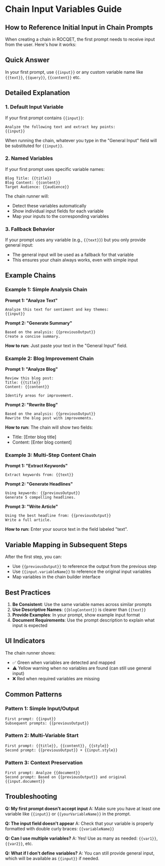 # Chain Input Variables Guide

## How to Reference Initial Input in Chain Prompts

When creating a chain in ROCQET, the first prompt needs to receive input from the user. Here's how it works:

## Quick Answer

In your first prompt, use `{{input}}` or any custom variable name like `{{text}}`, `{{query}}`, `{{content}}` etc.

## Detailed Explanation

### 1. Default Input Variable

If your first prompt contains `{{input}}`:
```
Analyze the following text and extract key points:
{{input}}
```

When running the chain, whatever you type in the "General Input" field will be substituted for `{{input}}`.

### 2. Named Variables

If your first prompt uses specific variable names:
```
Blog Title: {{title}}
Blog Content: {{content}}
Target Audience: {{audience}}
```

The chain runner will:
- Detect these variables automatically
- Show individual input fields for each variable
- Map your inputs to the corresponding variables

### 3. Fallback Behavior

If your prompt uses any variable (e.g., `{{text}}`) but you only provide general input:
- The general input will be used as a fallback for that variable
- This ensures your chain always works, even with simple input

## Example Chains

### Example 1: Simple Analysis Chain

**Prompt 1: "Analyze Text"**
```
Analyze this text for sentiment and key themes:
{{input}}
```

**Prompt 2: "Generate Summary"**
```
Based on the analysis: {{previousOutput}}
Create a concise summary.
```

**How to run:** Just paste your text in the "General Input" field.

### Example 2: Blog Improvement Chain

**Prompt 1: "Analyze Blog"**
```
Review this blog post:
Title: {{title}}
Content: {{content}}

Identify areas for improvement.
```

**Prompt 2: "Rewrite Blog"**
```
Based on the analysis: {{previousOutput}}
Rewrite the blog post with improvements.
```

**How to run:** The chain will show two fields:
- Title: [Enter blog title]
- Content: [Enter blog content]

### Example 3: Multi-Step Content Chain

**Prompt 1: "Extract Keywords"**
```
Extract keywords from: {{text}}
```

**Prompt 2: "Generate Headlines"**
```
Using keywords: {{previousOutput}}
Generate 5 compelling headlines.
```

**Prompt 3: "Write Article"**
```
Using the best headline from: {{previousOutput}}
Write a full article.
```

**How to run:** Enter your source text in the field labeled "text".

## Variable Mapping in Subsequent Steps

After the first step, you can:
- Use `{{previousOutput}}` to reference the output from the previous step
- Use `{{input.variableName}}` to reference the original input variables
- Map variables in the chain builder interface

## Best Practices

1. **Be Consistent**: Use the same variable names across similar prompts
2. **Use Descriptive Names**: `{{blogContent}}` is clearer than `{{text}}`
3. **Provide Examples**: In your prompt, show example input format
4. **Document Requirements**: Use the prompt description to explain what input is expected

## UI Indicators

The chain runner shows:
- ✅ Green when variables are detected and mapped
- ⚠️ Yellow warning when no variables are found (can still use general input)
- ❌ Red when required variables are missing

## Common Patterns

### Pattern 1: Simple Input/Output
```
First prompt: {{input}}
Subsequent prompts: {{previousOutput}}
```

### Pattern 2: Multi-Variable Start
```
First prompt: {{title}}, {{content}}, {{style}}
Second prompt: {{previousOutput}} + {{input.style}}
```

### Pattern 3: Context Preservation
```
First prompt: Analyze {{document}}
Second prompt: Based on {{previousOutput}} and original {{input.document}}
```

## Troubleshooting

**Q: My first prompt doesn't accept input**
A: Make sure you have at least one variable like `{{input}}` or `{{yourVariableName}}` in the prompt.

**Q: The input field doesn't appear**
A: Check that your variable is properly formatted with double curly braces: `{{variableName}}`

**Q: Can I use multiple variables?**
A: Yes! Use as many as needed: `{{var1}}`, `{{var2}}`, etc.

**Q: What if I don't define variables?**
A: You can still provide general input, which will be available as `{{input}}` if needed.
